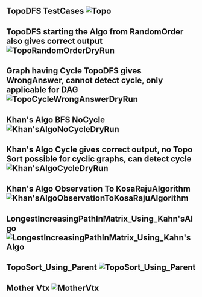 TopoDFS TestCases
![Topo](https://user-images.githubusercontent.com/53194167/143677683-27bce6a8-47bf-495b-b9cb-424b62599256.PNG)
------------------------------------------------------------------------------------------------------------------------------------------------------------------------------------

TopoDFS starting the Algo from RandomOrder also gives correct output
![TopoRandomOrderDryRun](https://user-images.githubusercontent.com/53194167/143677685-d1aa70f7-1cab-4c7e-905f-9b771a477915.PNG)
------------------------------------------------------------------------------------------------------------------------------------------------------------------------------------

Graph having Cycle TopoDFS gives WrongAnswer, cannot detect cycle, only applicable for DAG
![TopoCycleWrongAnswerDryRun](https://user-images.githubusercontent.com/53194167/143677684-04407946-4c31-4cc1-ab48-42c58912872b.PNG)
------------------------------------------------------------------------------------------------------------------------------------------------------------------------------------

Khan's Algo BFS NoCycle
![Khan'sAlgoNoCycleDryRun](https://user-images.githubusercontent.com/53194167/143677687-4c53e49b-4292-4686-bf72-2608be0c1a53.PNG)
------------------------------------------------------------------------------------------------------------------------------------------------------------------------------------

Khan's Algo Cycle gives correct output, no Topo Sort possible for cyclic graphs, can detect cycle
![Khan'sAlgoCycleDryRun](https://user-images.githubusercontent.com/53194167/143677686-ee124f10-f9a5-4d1b-822d-4539508fca85.PNG)
------------------------------------------------------------------------------------------------------------------------------------------------------------------------------------

Khan's Algo Observation To KosaRajuAlgorithm
![Khan'sAlgoObservationToKosaRajuAlgorithm](https://user-images.githubusercontent.com/53194167/143677681-e6621a17-ef11-4d51-8501-898447573655.PNG)
------------------------------------------------------------------------------------------------------------------------------------------------------------------------------------

LongestIncreasingPathInMatrix_Using_Kahn'sAlgo
![LongestIncreasingPathInMatrix_Using_Kahn'sAlgo](https://user-images.githubusercontent.com/53194167/148834078-b7259c26-a21a-40b6-9502-bb0d3b6ab370.PNG)
------------------------------------------------------------------------------------------------------------------------------------------------------------------------------------

TopoSort_Using_Parent
![TopoSort_Using_Parent](https://user-images.githubusercontent.com/53194167/148834082-be72312c-3b43-43b9-9176-e7692bb74c51.PNG)
------------------------------------------------------------------------------------------------------------------------------------------------------------------------------------

Mother Vtx
![MotherVtx](https://user-images.githubusercontent.com/53194167/143686691-37ef61d1-87b9-400c-8efb-7de8efcdd1da.PNG)
------------------------------------------------------------------------------------------------------------------------------------------------------------------------------------


